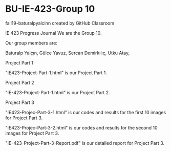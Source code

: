 # BU-IE-423-Group 10
fall19-baturalpyalcinn created by GitHub Classroom

IE 423 Progress Journal
We are the Group 10.

Our group members are:

Baturalp Yalçın,
Gülce Yavuz,
Sercan Demirkılıç,
Utku Atay,

Project Part 1

"IE423-Project-Part-1.html" is our Project Part 1.

Project Part 2

"IE-423-Project-Part-1.html" is our Project Part 2.

Project Part 3

"IE423-Projec-Part-3-1.html" is our codes and results for the first 10 images for Project Part 3.

"IE423-Projec-Part-3-2.html" is our codes and results for the second 10 images for Project Part 3.

"IE-423-Project-Part-3-Report.pdf" is our detailed report for Project Part 3.
